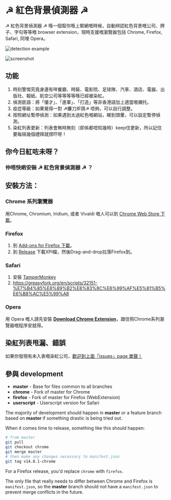 # ☭ 紅色背景偵測器 ☭

☭ 紅色背景偵測器 ☭ 喺一個幫你喺上緊網嘅時候，自動辨認紅色背景嘅公司、牌子、字句等等嘅 browser extension，現時支援嘅瀏覽器包括 Chrome, Firefox, Safari, 同埋 Opera。

![detection example](https://i.imgur.com/3faBIml.png)

![screenshot](https://i.imgur.com/GVvPpJ1.png)

## 功能

1. 時刻警惕究竟身邊有咩餐廳、時裝、電影院、足球隊、汽車、酒店、電器、出版社、報紙、航空公司等等等等喺已經被染紅。
2. 偵測匪語：將「優才」、「進軍」、「打造」等非香港語加上適當嘅襯托。
3. 疫症等級：如果覺得一對 ☭鐮刀斧頭☭ 唔夠，可以自行調整。
4. 按照網址暫停偵測：如果遇到太過紅色嘅網站，睇到頭暈，可以設定暫停偵測。
5. 染紅列表更新：列表會無時無刻（即係都唔知幾時）keep住更新，所以記住要每隔幾個禮拜就㩒吓呀！

## 你今日紅咗未呀？

### 仲唔快啲安裝 ☭ 紅色背景偵測器 ☭ ？

## 安裝方法：

### Chrome 系列瀏覽器

用Chrome, Chromium, Iridium, 或者 Vivaldi 嘅人可以到 [Chrome Web Store 下載](https://chrome.google.com/webstore/detail/%E7%B4%85%E8%89%B2%E8%83%8C%E6%99%AF%E5%81%B5%E6%B8%AC%E5%99%A8/beobjkighjdobeabbhjknckbmdjggocb/)。

### Firefox

1. 到 [Add-ons for Firefox 下載](https://addons.mozilla.org/en-GB/firefox/addon/%E7%B4%85%E8%89%B2%E8%83%8C%E6%99%AF%E5%81%B5%E6%B8%AC%E5%99%A8/)。
2. 到 [Release](https://github.com/RedDetectorDev/RedDetector/releases) 下載XPI檔，然後Drag-and-drop拉落Firefox到。

### Safari

1. 安裝 [TamperMonkey](https://tampermonkey.net/?browser=safari)
2. https://greasyfork.org/en/scripts/32151-%E7%B4%85%E8%89%B2%E8%83%8C%E6%99%AF%E5%81%B5%E6%B8%AC%E5%99%A8

### Opera

用 Opera 嘅人請先安裝 **[Download Chrome Extension](https://addons.opera.com/en/extensions/details/download-chrome-extension-9/?display=en)**，跟住照Chrome系列瀏覽器嘅程序安就得。

## 染紅列表甩漏、錯誤

如果你發現有未入表嘅染紅公司，[歡迎到上面「issues」page 單聲！](https://github.com/RedDetectorDev/RedDetector/issues)

## 參與 development

* **master**      - Base for files common to all branches
* **chrome**      - Fork of master for Chrome 
* **firefox**     - Fork of master for Firefox (WebExtension)
* **userscript**  - Userscript version for Safari

The majority of development should happen in **master** or a feature branch based on **master**
if something drastic is being tried out.

When it comes time to release, something like this should happen:

```sh
# from master
git pull
git checkout chrome
git merge master
# then make any changes necessary to manifest.json
git tag v14.8.1-chrome
```

For a Firefox release, you'd replace `chrome` with `firefox`.

The only file that really needs to differ between Chrome and Firefox is
`manifest.json`, so the **master** branch should not have a `manifest.json` to prevent merge conflicts in the future.

